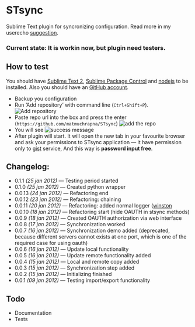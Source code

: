 # STsync #

Sublime Text plugin for syncronizing configuration. Read more in my userecho [suggestion][1].

### Current state: It is workin now, but plugin need testers. ###
    
## How to test ##

You should have [Sublime Text 2][4], [Sublime Package Control][5] and [nodejs][3] to be installed. Also you should have an [GitHub account](6).  

* Backup you configuration
* Run ‘Add repository’ with command line (`Ctrl+Shift+P`).  
    ![Add repository](http://i.imgur.com/O9re7Dr.png)
* Paste repo url into the box and press the enter (`https://github.com/matmuchrapna/STsync`)
    ![add the repo](http://i.imgur.com/GFS9w06.png)
* You will see
    ![success message](http://i.imgur.com/Py8USjd.png)
* After plugin will start. It will open the new tab in your favourite browser and ask your permissions to STsync application — it have permission only to [gist][7] service, And this way is **password input free**.

## Changelog: ##

* 0.1.1  *(25 jan 2012)* — Testing period started
* 0.1.0  *(25 jan 2012)* — Created python wrapper
* 0.0.13 *(24 jan 2012)* — Refactoring end
* 0.0.12 *(23 jan 2012)* — Refactoring: chaining
* 0.0.11 *(20 jan 2012)* — Refactoring: added normal logger ([winston][2]
* 0.0.10 *(18 jan 2012)* — Refactoring start (hide OAUTH in stsync methods)
* 0.0.9  *(18 jan 2012)* — Created OAUTH authorization via web interface
* 0.0.8  *(17 jan 2012)* — Synchronization worked
* 0.0.7  *(16 jan 2012)* — Synchronization demo added (deprecated, because different servers cannot exists at one port, which is one of the required case for using oauth)
* 0.0.6  *(16 jan 2012)* — Update local functionality
* 0.0.5  *(16 jan 2012)* — Update remote functionality added
* 0.0.4  *(15 jan 2012)* — Local and remote copy added
* 0.0.3  *(15 jan 2012)* — Synchronization step added
* 0.0.2  *(15 jan 2012)* — Initializing finished
* 0.0.1  *(09 jan 2012)* — Testing import/export functionality


## Todo ##

* Documentation
* Tests


[1]: http://sublimetext.userecho.com/topic/111402-syncing-settings-files-and-plugins-list-with-gistgithubcom/ 'Syncing settings files and plugins list with gist.github.com'
[2]: https://github.com/flatiron/winston "multi-transport async logging library for node.js"
[3]: http://nodejs.org/ "v0.8.18"
[4]: http://www.sublimetext.com/2 "Sublime Text is a sophisticated text editor for code, markup and prose. You'll love the slick user interface, extraordinary features and amazing performance."
[5]: http://wbond.net/sublime_packages/package_control/installation "http://wbond.net/sublime_packages/package_control/installation"
[6]: https://github.com/ "Github — Build software better, together."
[7]: http://gist.github.com/ "Gist is a simple way to share snippets and pastes with others. All gists are git repositories, so they are automatically versioned, forkable and usable as a git repository."